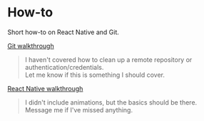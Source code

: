 # How-to

Short how-to on React Native and Git.

[Git walkthrough](./git/README.md)

> I haven't covered how to clean up a remote repository or authentication/credentials.<br>
Let me know if this is something I should cover.

[React Native walkthrough](./react-native/README.md)

> I didn't include animations, but the basics should be there.<br>
Message me if I've missed anything.